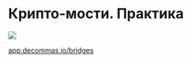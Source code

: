 # Крипто-мости. Практика

[![](https://img.youtube.com/vi/NYp0lePYu3A/0.jpg)](https://youtu.be/NYp0lePYu3A)

[app.decommas.io/bridges](https://app.decommas.io/bridges)